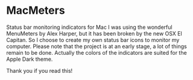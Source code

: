 # MacMeters
Status bar monitoring indicators for Mac
I was using the wonderful MenuMeters by Alex Harper, but it has been broken by the new OSX El Capitan. So I choose to create my own status bar icons to monitor my computer.
Please note that the project is at an early stage, a lot of things remain to be done.
Actually the colors of the indicators are suited for the Apple Dark theme.

Thank you if you read this! 

